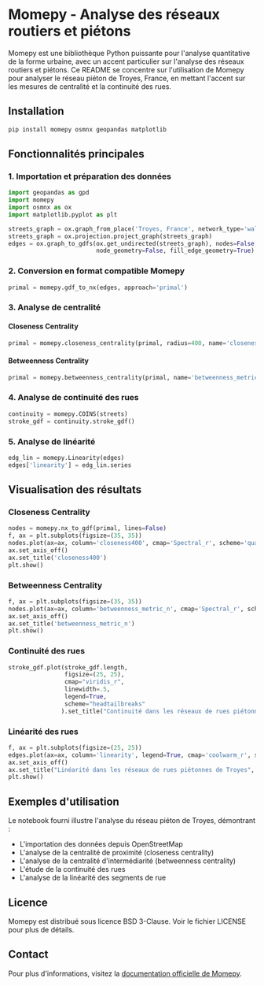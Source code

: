 # Momepy - Analyse des réseaux routiers et piétons

Momepy est une bibliothèque Python puissante pour l'analyse quantitative de la forme urbaine, avec un accent particulier sur l'analyse des réseaux routiers et piétons. Ce README se concentre sur l'utilisation de Momepy pour analyser le réseau piéton de Troyes, France, en mettant l'accent sur les mesures de centralité et la continuité des rues.

## Installation

```bash
pip install momepy osmnx geopandas matplotlib
```

## Fonctionnalités principales

### 1. Importation et préparation des données

```python
import geopandas as gpd
import momepy
import osmnx as ox
import matplotlib.pyplot as plt

streets_graph = ox.graph_from_place('Troyes, France', network_type='walk')
streets_graph = ox.projection.project_graph(streets_graph)
edges = ox.graph_to_gdfs(ox.get_undirected(streets_graph), nodes=False, edges=True,
                         node_geometry=False, fill_edge_geometry=True)
```

### 2. Conversion en format compatible Momepy

```python
primal = momepy.gdf_to_nx(edges, approach='primal')
```

### 3. Analyse de centralité

#### Closeness Centrality

```python
primal = momepy.closeness_centrality(primal, radius=400, name='closeness400', distance='mm_len', weight='mm_len')
```

#### Betweenness Centrality

```python
primal = momepy.betweenness_centrality(primal, name='betweenness_metric_n', mode='nodes', weight='mm_len')
```

### 4. Analyse de continuité des rues

```python
continuity = momepy.COINS(streets)
stroke_gdf = continuity.stroke_gdf()
```

### 5. Analyse de linéarité

```python
edg_lin = momepy.Linearity(edges)
edges['linearity'] = edg_lin.series
```

## Visualisation des résultats

### Closeness Centrality

```python
nodes = momepy.nx_to_gdf(primal, lines=False)
f, ax = plt.subplots(figsize=(35, 35))
nodes.plot(ax=ax, column='closeness400', cmap='Spectral_r', scheme='quantiles', k=15, alpha=0.6)
ax.set_axis_off()
ax.set_title('closeness400')
plt.show()
```

### Betweenness Centrality

```python
f, ax = plt.subplots(figsize=(35, 35))
nodes.plot(ax=ax, column='betweenness_metric_n', cmap='Spectral_r', scheme='quantiles', k=7, alpha=0.6)
ax.set_axis_off()
ax.set_title('betweenness_metric_n')
plt.show()
```

### Continuité des rues

```python
stroke_gdf.plot(stroke_gdf.length,
                figsize=(25, 25),
                cmap="viridis_r",
                linewidth=.5,
                legend=True,
                scheme="headtailbreaks"
               ).set_title("Continuité dans les réseaux de rues piétonnes de Troyes", fontsize=15)
```

### Linéarité des rues

```python
f, ax = plt.subplots(figsize=(25, 25))
edges.plot(ax=ax, column='linearity', legend=True, cmap='coolwarm_r', scheme='quantiles', k=6)
ax.set_axis_off()
ax.set_title("Linéarité dans les réseaux de rues piétonnes de Troyes", fontsize=15)
plt.show()
```

## Exemples d'utilisation

Le notebook fourni illustre l'analyse du réseau piéton de Troyes, démontrant :
- L'importation des données depuis OpenStreetMap
- L'analyse de la centralité de proximité (closeness centrality)
- L'analyse de la centralité d'intermédiarité (betweenness centrality)
- L'étude de la continuité des rues
- L'analyse de la linéarité des segments de rue

## Licence

Momepy est distribué sous licence BSD 3-Clause. Voir le fichier LICENSE pour plus de détails.

## Contact

Pour plus d'informations, visitez la [documentation officielle de Momepy](http://docs.momepy.org/).
